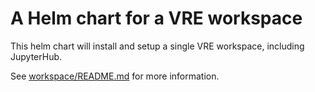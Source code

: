 # A Helm chart for a VRE workspace
This helm chart will install and setup a single VRE workspace, including JupyterHub. 

See [workspace/README.md](/charts/workspace/README.md) for more information.


